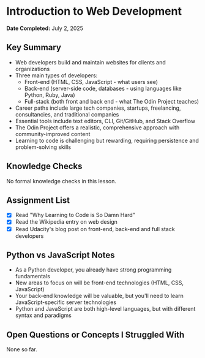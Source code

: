 # Introduction to Web Development

**Date Completed:** July 2, 2025

## Key Summary
- Web developers build and maintain websites for clients and organizations
- Three main types of developers:
  - Front-end (HTML, CSS, JavaScript - what users see)
  - Back-end (server-side code, databases - using languages like Python, Ruby, Java)
  - Full-stack (both front and back end - what The Odin Project teaches)
- Career paths include large tech companies, startups, freelancing, consultancies, and traditional companies
- Essential tools include text editors, CLI, Git/GitHub, and Stack Overflow
- The Odin Project offers a realistic, comprehensive approach with community-improved content
- Learning to code is challenging but rewarding, requiring persistence and problem-solving skills

## Knowledge Checks
No formal knowledge checks in this lesson.

## Assignment List
- [x] Read "Why Learning to Code is So Damn Hard"
- [x] Read the Wikipedia entry on web design
- [x] Read Udacity's blog post on front-end, back-end and full stack developers

## Python vs JavaScript Notes
- As a Python developer, you already have strong programming fundamentals
- New areas to focus on will be front-end technologies (HTML, CSS, JavaScript)
- Your back-end knowledge will be valuable, but you'll need to learn JavaScript-specific server technologies
- Python and JavaScript are both high-level languages, but with different syntax and paradigms

## Open Questions or Concepts I Struggled With
None so far.
